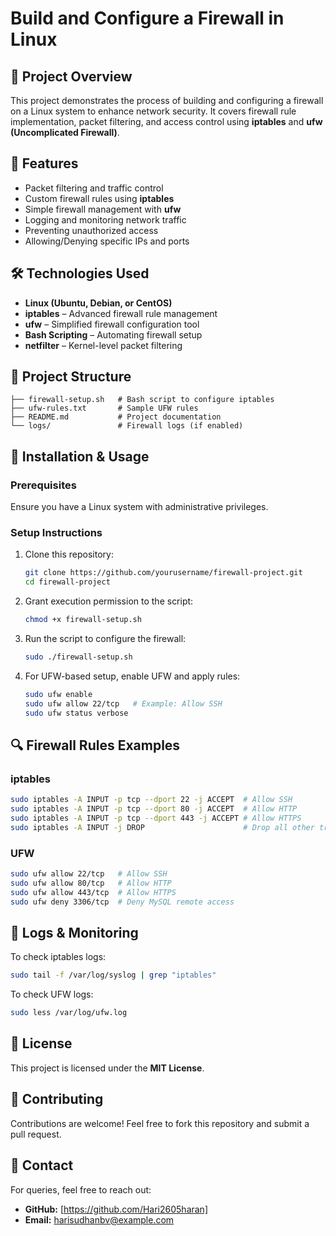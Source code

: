 # Build and Configure a Firewall in Linux

## 📌 Project Overview
This project demonstrates the process of building and configuring a firewall on a Linux system to enhance network security. It covers firewall rule implementation, packet filtering, and access control using **iptables** and **ufw (Uncomplicated Firewall)**.

## 🚀 Features
- Packet filtering and traffic control
- Custom firewall rules using **iptables**
- Simple firewall management with **ufw**
- Logging and monitoring network traffic
- Preventing unauthorized access
- Allowing/Denying specific IPs and ports

## 🛠 Technologies Used
- **Linux (Ubuntu, Debian, or CentOS)**
- **iptables** – Advanced firewall rule management
- **ufw** – Simplified firewall configuration tool
- **Bash Scripting** – Automating firewall setup
- **netfilter** – Kernel-level packet filtering

## 📂 Project Structure
```
├── firewall-setup.sh   # Bash script to configure iptables
├── ufw-rules.txt       # Sample UFW rules
├── README.md           # Project documentation
└── logs/               # Firewall logs (if enabled)
```

## 🔧 Installation & Usage
### Prerequisites
Ensure you have a Linux system with administrative privileges.

### Setup Instructions
1. Clone this repository:
   ```bash
   git clone https://github.com/yourusername/firewall-project.git
   cd firewall-project
   ```
2. Grant execution permission to the script:
   ```bash
   chmod +x firewall-setup.sh
   ```
3. Run the script to configure the firewall:
   ```bash
   sudo ./firewall-setup.sh
   ```
4. For UFW-based setup, enable UFW and apply rules:
   ```bash
   sudo ufw enable
   sudo ufw allow 22/tcp   # Example: Allow SSH
   sudo ufw status verbose
   ```

## 🔍 Firewall Rules Examples
### iptables
```bash
sudo iptables -A INPUT -p tcp --dport 22 -j ACCEPT  # Allow SSH
sudo iptables -A INPUT -p tcp --dport 80 -j ACCEPT  # Allow HTTP
sudo iptables -A INPUT -p tcp --dport 443 -j ACCEPT # Allow HTTPS
sudo iptables -A INPUT -j DROP                      # Drop all other traffic
```
### UFW
```bash
sudo ufw allow 22/tcp   # Allow SSH
sudo ufw allow 80/tcp   # Allow HTTP
sudo ufw allow 443/tcp  # Allow HTTPS
sudo ufw deny 3306/tcp  # Deny MySQL remote access
```

## 📖 Logs & Monitoring
To check iptables logs:
```bash
sudo tail -f /var/log/syslog | grep "iptables"
```
To check UFW logs:
```bash
sudo less /var/log/ufw.log
```

## 📜 License
This project is licensed under the **MIT License**.

## 🤝 Contributing
Contributions are welcome! Feel free to fork this repository and submit a pull request.

## 📧 Contact
For queries, feel free to reach out:
- **GitHub:** [https://github.com/Hari2605haran]
- **Email:** harisudhanbv@example.com
